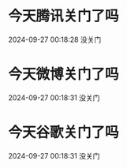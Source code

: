 # 今天腾讯关门了吗

2024-09-27 00:18:28 没关门

# 今天微博关门了吗

2024-09-27 00:18:31 没关门

# 今天谷歌关门了吗

2024-09-27 00:18:31 没关门

